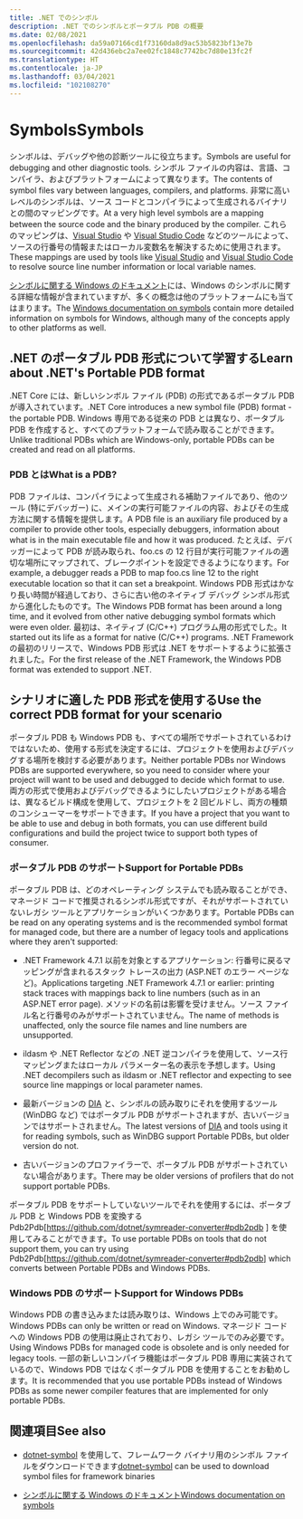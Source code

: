 ```yaml
---
title: .NET でのシンボル
description: .NET でのシンボルとポータブル PDB の概要
ms.date: 02/08/2021
ms.openlocfilehash: da59a07166cd1f73160da8d9ac53b5823bf13e7b
ms.sourcegitcommit: 42d436ebc2a7ee02fc1848c7742bc7d80e13fc2f
ms.translationtype: HT
ms.contentlocale: ja-JP
ms.lasthandoff: 03/04/2021
ms.locfileid: "102108270"
---
```

# <a name="symbols"></a><span data-ttu-id="7f5e1-103">Symbols</span><span class="sxs-lookup"><span data-stu-id="7f5e1-103">Symbols</span></span>

<span data-ttu-id="7f5e1-104">シンボルは、デバッグや他の診断ツールに役立ちます。</span><span class="sxs-lookup"><span data-stu-id="7f5e1-104">Symbols are useful for debugging and other diagnostic tools.</span></span> <span data-ttu-id="7f5e1-105">シンボル ファイルの内容は、言語、コンパイラ、およびプラットフォームによって異なります。</span><span class="sxs-lookup"><span data-stu-id="7f5e1-105">The contents of symbol files vary between languages, compilers, and platforms.</span></span> <span data-ttu-id="7f5e1-106">非常に高いレベルのシンボルは、ソース コードとコンパイラによって生成されるバイナリとの間のマッピングです。</span><span class="sxs-lookup"><span data-stu-id="7f5e1-106">At a very high level symbols are a mapping between the source code and the binary produced by the compiler.</span></span> <span data-ttu-id="7f5e1-107">これらのマッピングは、[Visual Studio](/visualstudio/debugger/what-is-debugging) や [Visual Studio Code](https://code.visualstudio.com/Docs/editor/debugging) などのツールによって、ソースの行番号の情報またはローカル変数名を解決するために使用されます。</span><span class="sxs-lookup"><span data-stu-id="7f5e1-107">These mappings are used by tools like [Visual Studio](/visualstudio/debugger/what-is-debugging) and [Visual Studio Code](https://code.visualstudio.com/Docs/editor/debugging) to resolve source line number information or local variable names.</span></span>

<span data-ttu-id="7f5e1-108">[シンボルに関する Windows のドキュメント](/windows/win32/dxtecharts/debugging-with-symbols)には、Windows のシンボルに関する詳細な情報が含まれていますが、多くの概念は他のプラットフォームにも当てはまります。</span><span class="sxs-lookup"><span data-stu-id="7f5e1-108">The [Windows documentation on symbols](/windows/win32/dxtecharts/debugging-with-symbols) contain more detailed information on symbols for Windows, although many of the concepts apply to other platforms as well.</span></span>

## <a name="learn-about-nets-portable-pdb-format"></a><span data-ttu-id="7f5e1-109">.NET のポータブル PDB 形式について学習する</span><span class="sxs-lookup"><span data-stu-id="7f5e1-109">Learn about .NET's Portable PDB format</span></span>

<span data-ttu-id="7f5e1-110">.NET Core には、新しいシンボル ファイル (PDB) の形式であるポータブル PDB が導入されています。</span><span class="sxs-lookup"><span data-stu-id="7f5e1-110">.NET Core introduces a new symbol file (PDB) format - the portable PDB.</span></span> <span data-ttu-id="7f5e1-111">Windows 専用である従来の PDB とは異なり、ポータブル PDB を作成すると、すべてのプラットフォームで読み取ることができます。</span><span class="sxs-lookup"><span data-stu-id="7f5e1-111">Unlike traditional PDBs which are Windows-only, portable PDBs can be created and read on all platforms.</span></span>

### <a name="what-is-a-pdb"></a><span data-ttu-id="7f5e1-112">PDB とは</span><span class="sxs-lookup"><span data-stu-id="7f5e1-112">What is a PDB?</span></span>

<span data-ttu-id="7f5e1-113">PDB ファイルは、コンパイラによって生成される補助ファイルであり、他のツール (特にデバッガー) に、メインの実行可能ファイルの内容、およびその生成方法に関する情報を提供します。</span><span class="sxs-lookup"><span data-stu-id="7f5e1-113">A PDB file is an auxiliary file produced by a compiler to provide other tools, especially debuggers, information about what is in the main executable file and how it was produced.</span></span> <span data-ttu-id="7f5e1-114">たとえば、デバッガーによって PDB が読み取られ、foo.cs の 12 行目が実行可能ファイルの適切な場所にマップされて、ブレークポイントを設定できるようになります。</span><span class="sxs-lookup"><span data-stu-id="7f5e1-114">For example, a debugger reads a PDB to map foo.cs line 12 to the right executable location so that it can set a breakpoint.</span></span> <span data-ttu-id="7f5e1-115">Windows PDB 形式はかなり長い時間が経過しており、さらに古い他のネイティブ デバッグ シンボル形式から進化したものです。</span><span class="sxs-lookup"><span data-stu-id="7f5e1-115">The Windows PDB format has been around a long time, and it evolved from other native debugging symbol formats which were even older.</span></span> <span data-ttu-id="7f5e1-116">最初は、ネイティブ (C/C++) プログラム用の形式でした。</span><span class="sxs-lookup"><span data-stu-id="7f5e1-116">It started out its life as a format for native (C/C++) programs.</span></span> <span data-ttu-id="7f5e1-117">.NET Framework の最初のリリースで、Windows PDB 形式は .NET をサポートするように拡張されました。</span><span class="sxs-lookup"><span data-stu-id="7f5e1-117">For the first release of the .NET Framework, the Windows PDB format was extended to support .NET.</span></span>

## <a name="use-the-correct-pdb-format-for-your-scenario"></a><span data-ttu-id="7f5e1-118">シナリオに適した PDB 形式を使用する</span><span class="sxs-lookup"><span data-stu-id="7f5e1-118">Use the correct PDB format for your scenario</span></span>

<span data-ttu-id="7f5e1-119">ポータブル PDB も Windows PDB も、すべての場所でサポートされているわけではないため、使用する形式を決定するには、プロジェクトを使用およびデバッグする場所を検討する必要があります。</span><span class="sxs-lookup"><span data-stu-id="7f5e1-119">Neither portable PDBs nor Windows PDBs are supported everywhere, so you need to consider where your project will want to be used and debugged to decide which format to use.</span></span> <span data-ttu-id="7f5e1-120">両方の形式で使用およびデバッグできるようにしたいプロジェクトがある場合は、異なるビルド構成を使用して、プロジェクトを 2 回ビルドし、両方の種類のコンシューマーをサポートできます。</span><span class="sxs-lookup"><span data-stu-id="7f5e1-120">If you have a project that you want to be able to use and debug in both formats, you can use different build configurations and build the project twice to support both types of consumer.</span></span>

### <a name="support-for-portable-pdbs"></a><span data-ttu-id="7f5e1-121">ポータブル PDB のサポート</span><span class="sxs-lookup"><span data-stu-id="7f5e1-121">Support for Portable PDBs</span></span>

<span data-ttu-id="7f5e1-122">ポータブル PDB は、どのオペレーティング システムでも読み取ることができ、マネージド コードで推奨されるシンボル形式ですが、それがサポートされていないレガシ ツールとアプリケーションがいくつかあります。</span><span class="sxs-lookup"><span data-stu-id="7f5e1-122">Portable PDBs can be read on any operating systems and is the recommended symbol format for managed code, but there are a number of legacy tools and applications where they aren't supported:</span></span>

* <span data-ttu-id="7f5e1-123">.NET Framework 4.7.1 以前を対象とするアプリケーション: 行番号に戻るマッピングが含まれるスタック トレースの出力 (ASP.NET のエラー ページなど)。</span><span class="sxs-lookup"><span data-stu-id="7f5e1-123">Applications targeting .NET Framework 4.7.1 or earlier: printing stack traces with mappings back to line numbers (such as in an ASP.NET error page).</span></span> <span data-ttu-id="7f5e1-124">メソッドの名前は影響を受けません。ソース ファイル名と行番号のみがサポートされていません。</span><span class="sxs-lookup"><span data-stu-id="7f5e1-124">The name of methods is unaffected, only the source file names and line numbers are unsupported.</span></span>

* <span data-ttu-id="7f5e1-125">ildasm や .NET Reflector などの .NET 逆コンパイラを使用して、ソース行マッピングまたはローカル パラメーター名の表示を予想します。</span><span class="sxs-lookup"><span data-stu-id="7f5e1-125">Using .NET decompilers such as ildasm or .NET reflector and expecting to see source line mappings or local parameter names.</span></span>

* <span data-ttu-id="7f5e1-126">最新バージョンの [DIA](/visualstudio/debugger/debug-interface-access/debug-interface-access-sdk) と、シンボルの読み取りにそれを使用するツール (WinDBG など) ではポータブル PDB がサポートされますが、古いバージョンではサポートされません。</span><span class="sxs-lookup"><span data-stu-id="7f5e1-126">The latest versions of [DIA](/visualstudio/debugger/debug-interface-access/debug-interface-access-sdk) and tools using it for reading symbols, such as WinDBG support Portable PDBs, but older version do not.</span></span>

* <span data-ttu-id="7f5e1-127">古いバージョンのプロファイラーで、ポータブル PDB がサポートされていない場合があります。</span><span class="sxs-lookup"><span data-stu-id="7f5e1-127">There may be older versions of profilers that do not support portable PDBs.</span></span>

<span data-ttu-id="7f5e1-128">ポータブル PDB をサポートしていないツールでそれを使用するには、ポータブル PDB と Windows PDB を変換する Pdb2Pdb[https://github.com/dotnet/symreader-converter#pdb2pdb ] を使用してみることができます。</span><span class="sxs-lookup"><span data-stu-id="7f5e1-128">To use portable PDBs on tools that do not support them, you can try using Pdb2Pdb[https://github.com/dotnet/symreader-converter#pdb2pdb] which converts between Portable PDBs and Windows PDBs.</span></span>

### <a name="support-for-windows-pdbs"></a><span data-ttu-id="7f5e1-129">Windows PDB のサポート</span><span class="sxs-lookup"><span data-stu-id="7f5e1-129">Support for Windows PDBs</span></span>

<span data-ttu-id="7f5e1-130">Windows PDB の書き込みまたは読み取りは、Windows 上でのみ可能です。</span><span class="sxs-lookup"><span data-stu-id="7f5e1-130">Windows PDBs can only be written or read on Windows.</span></span> <span data-ttu-id="7f5e1-131">マネージド コードへの Windows PDB の使用は廃止されており、レガシ ツールでのみ必要です。</span><span class="sxs-lookup"><span data-stu-id="7f5e1-131">Using Windows PDBs for managed code is obsolete and is only needed for legacy tools.</span></span> <span data-ttu-id="7f5e1-132">一部の新しいコンパイラ機能はポータブル PDB 専用に実装されているので、Windows PDB ではなくポータブル PDB を使用することをお勧めします。</span><span class="sxs-lookup"><span data-stu-id="7f5e1-132">It is recommended that you use portable PDBs instead of Windows PDBs as some newer compiler features that are implemented for only portable PDBs.</span></span>

## <a name="see-also"></a><span data-ttu-id="7f5e1-133">関連項目</span><span class="sxs-lookup"><span data-stu-id="7f5e1-133">See also</span></span>

* <span data-ttu-id="7f5e1-134">[dotnet-symbol](./dotnet-symbol.md) を使用して、フレームワーク バイナリ用のシンボル ファイルをダウンロードできます</span><span class="sxs-lookup"><span data-stu-id="7f5e1-134">[dotnet-symbol](./dotnet-symbol.md) can be used to download symbol files for framework binaries</span></span>

* [<span data-ttu-id="7f5e1-135">シンボルに関する Windows のドキュメント</span><span class="sxs-lookup"><span data-stu-id="7f5e1-135">Windows documentation on symbols</span></span>](/windows/win32/dxtecharts/debugging-with-symbols)
